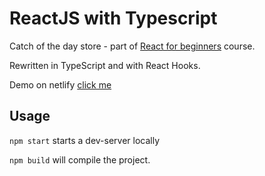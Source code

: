 # ReactJS with Typescript
Catch of the day store - part of [React for beginners](https://reactforbeginners.com) course. 

Rewritten in TypeScript and with React Hooks.

Demo on netlify [click me](https://lucid-easley-2efa4b.netlify.com/)

## Usage
`npm start` starts a dev-server locally

`npm build` will compile the project.
